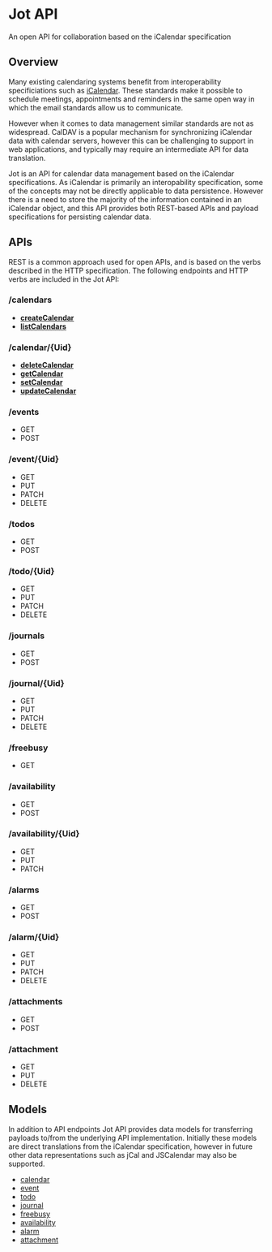 # Jot API

[RFC5545]: https://tools.ietf.org/html/rfc5545
[RFC5546]: https://tools.ietf.org/html/rfc5546

An open API for collaboration based on the iCalendar specification


## Overview

Many existing calendaring systems benefit from interoperability specificiations such as [iCalendar](RFC5545). These
standards make it possible to schedule meetings, appointments and reminders in the same open way in which the email 
standards allow us to communicate.

However when it comes to data management similar standards are not as widespread. CalDAV is a popular mechanism for 
synchronizing iCalendar data with calendar servers, however this can be challenging to support in web applications, and 
typically may require an intermediate API for data translation.

Jot is an API for calendar data management based on the iCalendar specifications. As iCalendar is primarily an 
interopability specification, some of the concepts may not be directly applicable to data persistence. However there is 
a need to store the majority of the information contained in an iCalendar object, and this API provides both REST-based 
APIs and payload specifications for persisting calendar data.


## APIs

REST is a common approach used for open APIs, and is based on the verbs described in the HTTP specification. The 
following endpoints and HTTP verbs are included in the Jot API:

### /calendars

* [**createCalendar**](./docs/api/jotcal/Apis/DefaultApi.md#createCalendar)
* [**listCalendars**](./docs/api/jotcal/Apis/DefaultApi.md#listCalendars)

### /calendar/{Uid}

* [**deleteCalendar**](./docs/api/jotcal/Apis/DefaultApi.md#deleteCalendar)
* [**getCalendar**](./docs/api/jotcal/Apis/DefaultApi.md#getCalendar)
* [**setCalendar**](./docs/api/jotcal/Apis/DefaultApi.md#setCalendar)
* [**updateCalendar**](./docs/api/jotcal/Apis/DefaultApi.md#updateCalendar)

### /events

* GET
* POST

### /event/{Uid}

* GET
* PUT
* PATCH
* DELETE

### /todos

* GET
* POST

### /todo/{Uid}

* GET
* PUT
* PATCH
* DELETE

### /journals

* GET
* POST

### /journal/{Uid}

* GET
* PUT
* PATCH
* DELETE

### /freebusy

* GET

### /availability

* GET
* POST

### /availability/{Uid}

* GET
* PUT
* PATCH

### /alarms

* GET
* POST

### /alarm/{Uid}

* GET
* PUT
* PATCH
* DELETE

### /attachments

* GET
* POST

### /attachment

* GET
* PUT
* DELETE


## Models

In addition to API endpoints Jot API provides data models for transferring payloads to/from the underlying API 
implementation. Initially these models are direct translations from the iCalendar specification, however in future 
other data representations such as jCal and JSCalendar may also be supported.

* [calendar](./docs/api/jotcal/Models/calendar.md)
* [event](./docs/api/jotcal/Models/event.md)
* [todo](./docs/api/jotcal/Models/todo.md)
* [journal](./docs/api/jotcal/Models/journal.md)
* [freebusy](./docs/api/jotcal/Models/freebusy.md)
* [availability](./docs/api/jotcal/Models/availability.md)
* [alarm](./docs/api/jotcal/Models/alarm.md)
* [attachment](./docs/api/jotcal/Models/attachment.md)
